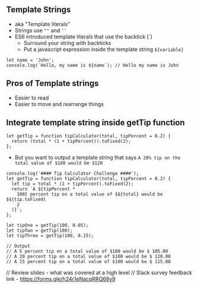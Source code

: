 ## Template Strings
* aka "Template literals"
* Strings use `""` and `''`
* ES6 introduced template literals that use the backtick (`)
    - Surround your string with backticks
    - Put a javascript expression inside the template string `${variable}`

```
let name = 'John';
console.log(`Hello, my name is ${name`); // Hello my name is John
```

## Pros of Template strings
* Easier to read
* Easier to move and rearrange things

## Integrate template string inside getTip function
```
let getTip = function tipCalculator(total, tipPercent = 0.2) {
  return (total * (1 + tipPercent)).toFixed(2);
};
```

* But you want to output a template string that says `A 20% tip on the total value of $100 would be $120`

```
console.log('#### Tip Calculator Challenge ####');
let getTip = function tipCalculator(total, tipPercent = 0.2) {
  let tip = total * (1 + tipPercent).toFixed(2);
  return `A ${tipPercent *
    100} percent tip on a total value of $${total} would be $${tip.toFixed(
    2
  )}`;
};

let tipOne = getTip(100, 0.05);
let tipTwo = getTip(100);
let tipThree = getTip(100, 0.15);

// Output
// A 5 percent tip on a total value of $100 would be $ 105.00
// A 20 percent tip on a total value of $100 would be $ 120.00
// A 15 percent tip on a total value of $100 would be $ 115.00
```

// Review slides - what was covered at a high level
// Slack survey feedback link - https://forms.gle/h24r1eNacqRRQ68y9
